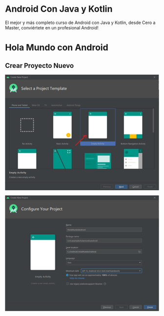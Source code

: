 # Android Con Java y Kotlin
El mejor y más completo curso de Android con Java y Kotlin, desde Cero a Master, conviértete en un profesional Android!

# Hola Mundo con Android

## Crear Proyecto Nuevo

![Template](./screenshots/1.png "Template")

![Template](./screenshots/2.png "Template")



